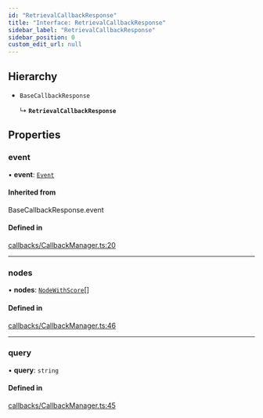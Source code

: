 ```yaml
---
id: "RetrievalCallbackResponse"
title: "Interface: RetrievalCallbackResponse"
sidebar_label: "RetrievalCallbackResponse"
sidebar_position: 0
custom_edit_url: null
---
```


## Hierarchy

- `BaseCallbackResponse`

  ↳ **`RetrievalCallbackResponse`**

## Properties

### event

• **event**: [`Event`](Event.md)

#### Inherited from

BaseCallbackResponse.event

#### Defined in

[callbacks/CallbackManager.ts:20](https://github.com/run-llama/LlamaIndexTS/blob/35f3030/packages/core/src/callbacks/CallbackManager.ts#L20)

___

### nodes

• **nodes**: [`NodeWithScore`](NodeWithScore.md)[]

#### Defined in

[callbacks/CallbackManager.ts:46](https://github.com/run-llama/LlamaIndexTS/blob/35f3030/packages/core/src/callbacks/CallbackManager.ts#L46)

___

### query

• **query**: `string`

#### Defined in

[callbacks/CallbackManager.ts:45](https://github.com/run-llama/LlamaIndexTS/blob/35f3030/packages/core/src/callbacks/CallbackManager.ts#L45)
